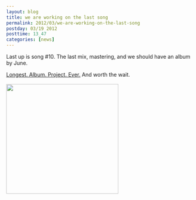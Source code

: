 ```yaml
---
layout: blog
title: we are working on the last song
permalink: 2012/03/we-are-working-on-the-last-song
postday: 03/19 2012
posttime: 13_47
categories: [news]
---
```


Last up is song #10. The last mix, mastering, and we should have an album by June.

<a href="http://axelradio.com" title="listen to Sky Meet Sea at axelradio.com" target="_blank">Longest. Album. Project. Ever.</a> And worth the wait.
<br/><br/>
<a href="http://blog.kristeraxel.com/wp-content/uploads/2012/01/Sky-Meet-Sea_art-small.jpg"><img src="http://blog.kristeraxel.com/wp-content/uploads/2012/01/Sky-Meet-Sea_art-small-300x293.jpg" alt="" title="the cover of Sky Meet Sea" width="300" height="293" class="aligncenter size-medium wp-image-1577" /></a>

<br><br>

